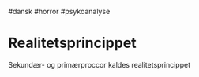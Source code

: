 #dansk #horror #psykoanalyse
# Realitetsprincippet
Sekundær- og primærproccor kaldes realitetsprincippet